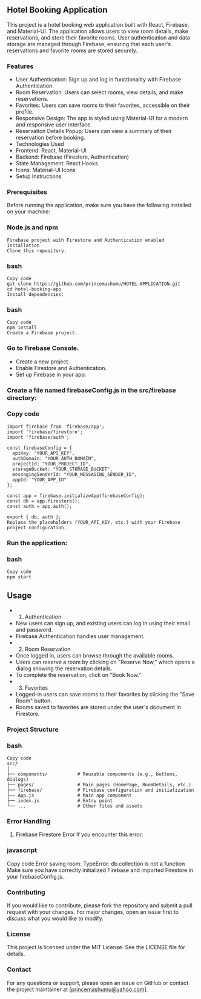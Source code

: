 ## Hotel Booking Application
This project is a hotel booking web application built with React, Firebase, and Material-UI. The application allows users to view room details, make reservations, and store their favorite rooms. User authentication and data storage are managed through Firebase, ensuring that each user's reservations and favorite rooms are stored securely.

### Features

- User Authentication: Sign up and log in functionality with Firebase Authentication.
- Room Reservation: Users can select rooms, view details, and make reservations.
- Favorites: Users can save rooms to their favorites, accessible on their profile.
- Responsive Design: The app is styled using Material-UI for a modern and responsive user interface.
- Reservation Details Popup: Users can view a summary of their reservation before booking.
- Technologies Used
- Frontend: React, Material-UI
- Backend: Firebase (Firestore, Authentication)
- State Management: React Hooks
- Icons: Material-UI Icons
- Setup Instructions

### Prerequisites
Before running the application, make sure you have the following installed on your machine:

### Node.js and npm
````
Firebase project with Firestore and Authentication enabled
Installation
Clone this repository:
````
### bash
````
Copy code
git clone https://github.com/princemashumu/HOTEL-APPLICATION.git
cd hotel-booking-app
Install dependencies:
````

### bash
```
Copy code
npm install
Create a Firebase project:
```
### Go to Firebase Console.

- Create a new project.
- Enable Firestore and Authentication.
- Set up Firebase in your app:

### Create a file named firebaseConfig.js in the src/firebase directory:

### Copy code
```
import firebase from 'firebase/app';
import 'firebase/firestore';
import 'firebase/auth';

const firebaseConfig = {
  apiKey: "YOUR_API_KEY",
  authDomain: "YOUR_AUTH_DOMAIN",
  projectId: "YOUR_PROJECT_ID",
  storageBucket: "YOUR_STORAGE_BUCKET",
  messagingSenderId: "YOUR_MESSAGING_SENDER_ID",
  appId: "YOUR_APP_ID"
};

const app = firebase.initializeApp(firebaseConfig);
const db = app.firestore();
const auth = app.auth();

export { db, auth };
Replace the placeholders (YOUR_API_KEY, etc.) with your Firebase project configuration.
```
### Run the application:
### bash
```
Copy code
npm start
```

## Usage

- 1. Authentication
- New users can sign up, and existing users can log in using their email and password.
- Firebase Authentication handles user management.
- 2. Room Reservation
- Once logged in, users can browse through the available rooms.
- Users can reserve a room by clicking on "Reserve Now," which opens a dialog showing the reservation details.
- To complete the reservation, click on "Book Now."
- 3. Favorites
- Logged-in users can save rooms to their favorites by clicking the "Save Room" button.
- Rooms saved to favorites are stored under the user's document in Firestore.

### Project Structure
### bash
```
Copy code
src/
│
├── components/           # Reusable components (e.g., buttons, dialogs)
├── pages/                # Main pages (HomePage, RoomDetails, etc.)
├── firebase/             # Firebase configuration and initialization
├── App.js                # Main app component
├── index.js              # Entry point
└── ...                   # Other files and assets

```
### Error Handling
1. Firebase Firestore Error
If you encounter this error:

### javascript
Copy code
Error saving room: TypeError: db.collection is not a function
Make sure you have correctly initialized Firebase and imported Firestore in your firebaseConfig.js.

### Contributing
If you would like to contribute, please fork the repository and submit a pull request with your changes. For major changes, open an issue first to discuss what you would like to modify.

### License
This project is licensed under the MIT License. See the LICENSE file for details.

### Contact
For any questions or support, please open an issue on GitHub or contact the project maintainer at [princemashumu@yahoo.com].
